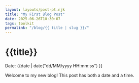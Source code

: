 ```yaml
---
layout: layouts/post-pt.njk
title: "My First Blog Post"
date: 2025-06-26T10:30:07
tags: toolkit
permalink: "/blog/{{ title | slug }}/"
---
```


# {{title}}
Date: {{date | date("dd/MM/yyyy HH:mm:ss") }}

Welcome to my new blog! This post has both a date and a time.